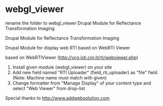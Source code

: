 # webgl_viewer
rename the folder to webgl_viewer
Drupal Module for Reflectance Transformation Imaging

Drupal Module for Reflectance Transformation Imaging

Drupal Module for display web RTI based on WebRTI Viewer

based on WebRTIViewer (http://vcg.isti.cnr.it/rti/webviewer.php)

1) Install given module (webgl_viewer) on your site
2) Add new field named "RTI Uploader" (field_rti_uploader) as "file" field. (Note: Machine name must match with given)
3) Change formatter from "Manage Display" of your content type and select "Web Viewer" from drop-list

Special thanks to http://www.addwebsolution.com
